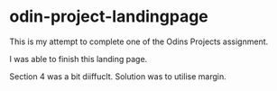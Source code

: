 # odin-project-landingpage

This is my attempt to complete one of the Odins Projects assignment.

I was able to finish this landing page.

Section 4 was a bit diiffuclt. Solution was to utilise margin.